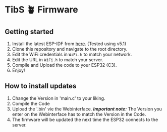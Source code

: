 # TibS 🪴 Firmware

## Getting started

1. Install the latest ESP-IDF from [here](https://docs.espressif.com/projects/esp-idf/en/latest/esp32/get-started/index.html#installation-step-by-step). (Tested using v5.1)
2. Clone this repository and navigate to the root directory.
3. Edit the WiFi credentials in `WiFi.h` to match your network.
4. Edit the URL in `WiFi.h` to match your server.
5. Compile and Upload the code to your ESP32 (C3).
6. Enjoy!

## How to install updates

1. Change the Version in 'main.c' to your liking.
2. Compile the Code
3. Upload the '.bin' vie the Webinterface.
   **_Important note:_** The Version you enter on the Webinterface has to match the Version in the Code.
4. The firmware will be updated the next time the ESP32 connects to the server.

